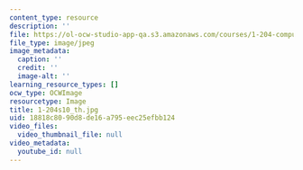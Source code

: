 ```yaml
---
content_type: resource
description: ''
file: https://ol-ocw-studio-app-qa.s3.amazonaws.com/courses/1-204-computer-algorithms-in-systems-engineering-spring-2010/18818c8090d8de16a795eec25efbb124_1-204s10_th.jpg
file_type: image/jpeg
image_metadata:
  caption: ''
  credit: ''
  image-alt: ''
learning_resource_types: []
ocw_type: OCWImage
resourcetype: Image
title: 1-204s10_th.jpg
uid: 18818c80-90d8-de16-a795-eec25efbb124
video_files:
  video_thumbnail_file: null
video_metadata:
  youtube_id: null
---
```

